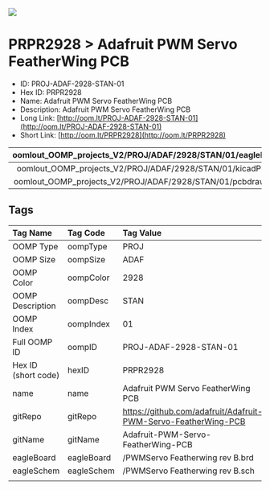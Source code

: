 


  
![][im]
# PRPR2928 > Adafruit PWM Servo FeatherWing PCB

- ID: PROJ-ADAF-2928-STAN-01
- Hex ID: PRPR2928
- Name: Adafruit PWM Servo FeatherWing PCB
- Description: Adafruit PWM Servo FeatherWing PCB
- Long Link: [http://oom.lt/PROJ-ADAF-2928-STAN-01](http://oom.lt/PROJ-ADAF-2928-STAN-01)
- Short Link: [http://oom.lt/PRPR2928](http://oom.lt/PRPR2928)
  

|oomlout_OOMP_projects_V2/PROJ/ADAF/2928/STAN/01/eagleImage.png|oomlout_OOMP_projects_V2/PROJ/ADAF/2928/STAN/01/eagleSchemImage.png|oomlout_OOMP_projects_V2/PROJ/ADAF/2928/STAN/01/kicadPcb3dFront.png|oomlout_OOMP_projects_V2/PROJ/ADAF/2928/STAN/01/kicadPcb3dBack.png|
| :---: | :---: | :---: | :---: |
|oomlout_OOMP_projects_V2/PROJ/ADAF/2928/STAN/01/kicadPcb3d.png|oomlout_OOMP_projects_V2/PROJ/ADAF/2928/STAN/01/bomBack.png|oomlout_OOMP_projects_V2/PROJ/ADAF/2928/STAN/01/bomFront.png|oomlout_OOMP_projects_V2/PROJ/ADAF/2928/STAN/01/pcbdraw.svg|
|oomlout_OOMP_projects_V2/PROJ/ADAF/2928/STAN/01/pcbdrawBack.svg||||

## Tags
  

|Tag Name|Tag Code|Tag Value|
| :--- | :--- | :--- |
|OOMP Type|oompType|PROJ|
|OOMP Size|oompSize|ADAF|
|OOMP Color|oompColor|2928|
|OOMP Description|oompDesc|STAN|
|OOMP Index|oompIndex|01|
|Full OOMP ID|oompID|PROJ-ADAF-2928-STAN-01|
|Hex ID (short code)|hexID|PRPR2928|
|name|name|Adafruit PWM Servo FeatherWing PCB|
|gitRepo|gitRepo|https://github.com/adafruit/Adafruit-PWM-Servo-FeatherWing-PCB|
|gitName|gitName|Adafruit-PWM-Servo-FeatherWing-PCB|
|eagleBoard|eagleBoard|/PWMServo Featherwing rev B.brd|
|eagleSchem|eagleSchem|/PWMServo Featherwing rev B.sch|
||||



[im]: PROJ/ADAF/2928/STAN/01/kicadPcb3d_450.png
